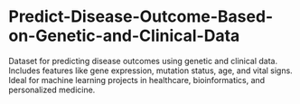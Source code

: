 # Predict-Disease-Outcome-Based-on-Genetic-and-Clinical-Data
Dataset for predicting disease outcomes using genetic and clinical data. Includes features like gene expression, mutation status, age, and vital signs. Ideal for machine learning projects in healthcare, bioinformatics, and personalized medicine.

